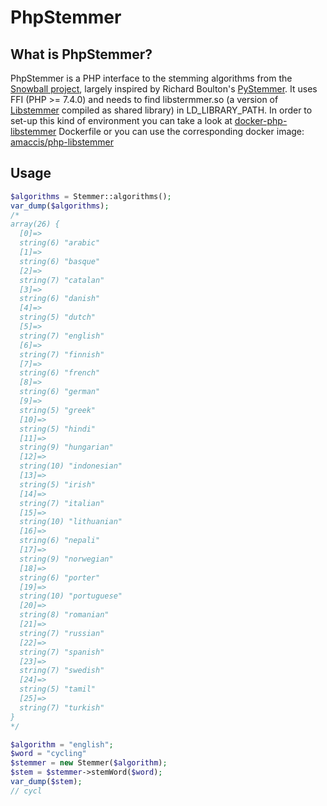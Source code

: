 # PhpStemmer

## What is PhpStemmer?
PhpStemmer is a PHP interface to the stemming algorithms from the [Snowball project](https://snowballstem.org/), largely inspired by Richard Boulton's [PyStemmer](https://github.com/snowballstem/pystemmer).
It uses FFI (PHP >= 7.4.0) and needs to find libstermmer.so (a version of [Libstemmer](https://snowballstem.org/dist/libstemmer_c.tgz) compiled as shared library) in LD_LIBRARY_PATH. 
In order to set-up this kind of environment you can take a look at [docker-php-libstemmer](https://github.com/amaccis/docker-php-libstemmer) Dockerfile or you can use the corresponding docker image: [amaccis/php-libstemmer](https://hub.docker.com/r/amaccis/php-libstemmer)

## Usage

```php
$algorithms = Stemmer::algorithms();
var_dump($algorithms);
/*
array(26) {
  [0]=>
  string(6) "arabic"
  [1]=>
  string(6) "basque"
  [2]=>
  string(7) "catalan"
  [3]=>
  string(6) "danish"
  [4]=>
  string(5) "dutch"
  [5]=>
  string(7) "english"
  [6]=>
  string(7) "finnish"
  [7]=>
  string(6) "french"
  [8]=>
  string(6) "german"
  [9]=>
  string(5) "greek"
  [10]=>
  string(5) "hindi"
  [11]=>
  string(9) "hungarian"
  [12]=>
  string(10) "indonesian"
  [13]=>
  string(5) "irish"
  [14]=>
  string(7) "italian"
  [15]=>
  string(10) "lithuanian"
  [16]=>
  string(6) "nepali"
  [17]=>
  string(9) "norwegian"
  [18]=>
  string(6) "porter"
  [19]=>
  string(10) "portuguese"
  [20]=>
  string(8) "romanian"
  [21]=>
  string(7) "russian"
  [22]=>
  string(7) "spanish"
  [23]=>
  string(7) "swedish"
  [24]=>
  string(5) "tamil"
  [25]=>
  string(7) "turkish"
}
*/
```

```php
$algorithm = "english";
$word = "cycling"
$stemmer = new Stemmer($algorithm);
$stem = $stemmer->stemWord($word);
var_dump($stem);
// cycl
```
